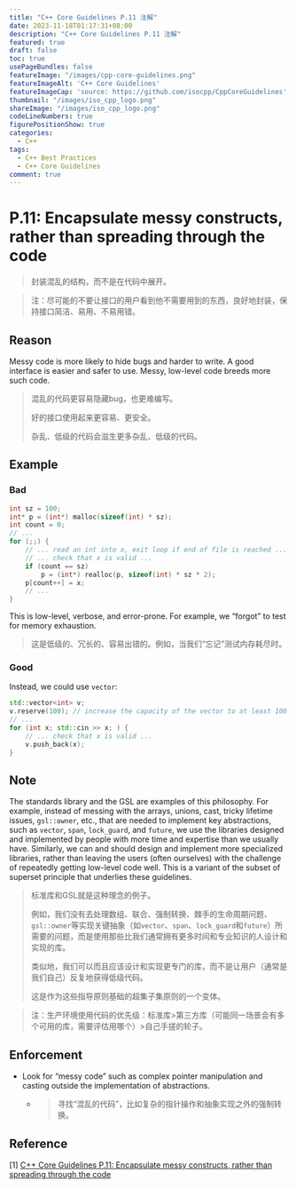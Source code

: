 ```yaml
---
title: "C++ Core Guidelines P.11 注解"
date: 2023-11-18T01:17:31+08:00
description: "C++ Core Guidelines P.11 注解"
featured: true
draft: false
toc: true
usePageBundles: false
featureImage: "/images/cpp-core-guidelines.png"
featureImageAlt: 'C++ Core Guidelines'
featureImageCap: 'source: https://github.com/isocpp/CppCoreGuidelines'
thumbnail: "/images/iso_cpp_logo.png"
shareImage: "/images/iso_cpp_logo.png"
codeLineNumbers: true
figurePositionShow: true
categories:
  - C++
tags:
  - C++ Best Practices
  - C++ Core Guidelines
comment: true
---
```


# P.11: Encapsulate messy constructs, rather than spreading through the code

> 封装混乱的结构，而不是在代码中展开。

> 注：尽可能的不要让接口的用户看到他不需要用到的东西，良好地封装，保持接口简洁、易用、不易用错。

## Reason

Messy code is more likely to hide bugs and harder to write. A good interface is easier and safer to use. Messy, low-level code breeds more such code.

> 混乱的代码更容易隐藏bug，也更难编写。
>
> 好的接口使用起来更容易、更安全。
>
> 杂乱、低级的代码会滋生更多杂乱、低级的代码。

## Example

### Bad

```c++
int sz = 100;
int* p = (int*) malloc(sizeof(int) * sz);
int count = 0;
// ...
for (;;) {
    // ... read an int into x, exit loop if end of file is reached ...
    // ... check that x is valid ...
    if (count == sz)
        p = (int*) realloc(p, sizeof(int) * sz * 2);
    p[count++] = x;
    // ...
}
```

This is low-level, verbose, and error-prone. For example, we “forgot” to test for memory exhaustion.

>这是低级的、冗长的、容易出错的。例如，当我们“忘记”测试内存耗尽时。

### Good

Instead, we could use `vector`:

```c++
std::vector<int> v;
v.reserve(100); // increase the capacity of the vector to at least 100
// ...
for (int x; std::cin >> x; ) {
    // ... check that x is valid ...
    v.push_back(x);
}
```

## Note

The standards library and the GSL are examples of this philosophy. For example, instead of messing with the arrays, unions, cast, tricky lifetime issues, `gsl::owner`, etc., that are needed to implement key abstractions, such as `vector`, `span`, `lock_guard`, and `future`, we use the libraries designed and implemented by people with more time and expertise than we usually have. Similarly, we can and should design and implement more specialized libraries, rather than leaving the users (often ourselves) with the challenge of repeatedly getting low-level code well. This is a variant of the subset of superset principle that underlies these guidelines.

> 标准库和GSL就是这种理念的例子。
>
> 例如，我们没有去处理数组、联合、强制转换、棘手的生命周期问题、`gsl::owner`等实现关键抽象（如`vector`、`span`、`lock_guard`和`future`）所需要的问题，而是使用那些比我们通常拥有更多时间和专业知识的人设计和实现的库。
>
> 类似地，我们可以而且应该设计和实现更专门的库，而不是让用户（通常是我们自己）反复地获得低级代码。
>
> 这是作为这些指导原则基础的超集子集原则的一个变体。

> 注：生产环境使用代码的优先级：标准库>第三方库（可能同一场景会有多个可用的库，需要评估用哪个）>自己手搓的轮子。

## Enforcement

- Look for “messy code” such as complex pointer manipulation and casting outside the implementation of abstractions.

  - > 寻找“混乱的代码”，比如复杂的指针操作和抽象实现之外的强制转换。

## Reference

[1] [C++ Core Guidelines P.11: Encapsulate messy constructs, rather than spreading through the code](https://isocpp.github.io/CppCoreGuidelines/CppCoreGuidelines#p11-encapsulate-messy-constructs-rather-than-spreading-through-the-code)

